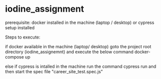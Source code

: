 # iodine_assignment
prerequisite:
	docker installed in the machine (laptop / desktop)
 		or 
 	cypress setup installed 

Steps to execute:

if docker available in the machine (laptop/ desktop)
		goto the project root directory (iodine_assignemnt) and execute the below command
				docker-compose up

else if cypress is intalled in the machine
		run the command cypress run and then start the spec file "career_site_test.spec.js"

